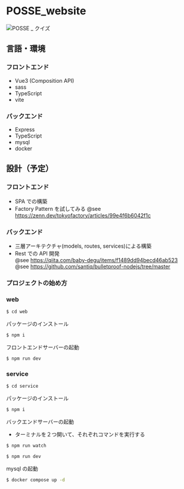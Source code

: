 # POSSE_website

![POSSE _ クイズ](https://github.com/Seiya-Tagami/POSSE_website/assets/107479598/bccb9cd6-ee3b-4d86-b251-fb2d9271cba2)

## 言語・環境

### フロントエンド

- Vue3 (Composition API)
- sass
- TypeScript
- vite

### バックエンド

- Express
- TypeScript
- mysql
- docker

## 設計（予定）

### フロントエンド

- SPA での構築
- Factory Pattern を試してみる
  @see https://zenn.dev/tokyofactory/articles/99e4f6b6042f1c

### バックエンド

- 三層アーキテクチャ(models, routes, services)による構築
- Rest での API 開発  
  @see https://qiita.com/baby-degu/items/f1489dd94becd46ab523  
  @see https://github.com/santiq/bulletproof-nodejs/tree/master

### プロジェクトの始め方

### web

```sh
$ cd web
```

パッケージのインストール

```sh
$ npm i
```

フロントエンドサーバーの起動

```sh
$ npm run dev
```

### service

```sh
$ cd service
```

パッケージのインストール

```sh
$ npm i
```

バックエンドサーバーの起動

- ターミナルを２つ開いて、それぞれコマンドを実行する

```sh
$ npm run watch
```

```sh
$ npm run dev
```

mysql の起動

```sh
$ docker compose up -d
```
